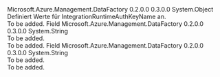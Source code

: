 <Type Name="IntegrationRuntimeAuthKeyName" FullName="Microsoft.Azure.Management.DataFactory.Models.IntegrationRuntimeAuthKeyName">
  <TypeSignature Language="C#" Value="public static class IntegrationRuntimeAuthKeyName" />
  <TypeSignature Language="ILAsm" Value=".class public auto ansi abstract sealed beforefieldinit IntegrationRuntimeAuthKeyName extends System.Object" />
  <TypeSignature Language="DocId" Value="T:Microsoft.Azure.Management.DataFactory.Models.IntegrationRuntimeAuthKeyName" />
  <TypeSignature Language="VB.NET" Value="Public Class IntegrationRuntimeAuthKeyName" />
  <TypeSignature Language="F#" Value="type IntegrationRuntimeAuthKeyName = class" />
  <AssemblyInfo>
    <AssemblyName>Microsoft.Azure.Management.DataFactory</AssemblyName>
    <AssemblyVersion>0.2.0.0</AssemblyVersion>
    <AssemblyVersion>0.3.0.0</AssemblyVersion>
  </AssemblyInfo>
  <Base>
    <BaseTypeName>System.Object</BaseTypeName>
  </Base>
  <Interfaces />
  <Docs>
    <summary>
            Definiert Werte für IntegrationRuntimeAuthKeyName an.
            </summary>
    <remarks>To be added.</remarks>
  </Docs>
  <Members>
    <Member MemberName="AuthKey1">
      <MemberSignature Language="C#" Value="public const string AuthKey1;" />
      <MemberSignature Language="ILAsm" Value=".field public static literal string AuthKey1" />
      <MemberSignature Language="DocId" Value="F:Microsoft.Azure.Management.DataFactory.Models.IntegrationRuntimeAuthKeyName.AuthKey1" />
      <MemberSignature Language="VB.NET" Value="Public Const AuthKey1 As String " />
      <MemberSignature Language="F#" Value="val mutable AuthKey1 : string" Usage="Microsoft.Azure.Management.DataFactory.Models.IntegrationRuntimeAuthKeyName.AuthKey1" />
      <MemberType>Field</MemberType>
      <AssemblyInfo>
        <AssemblyName>Microsoft.Azure.Management.DataFactory</AssemblyName>
        <AssemblyVersion>0.2.0.0</AssemblyVersion>
        <AssemblyVersion>0.3.0.0</AssemblyVersion>
      </AssemblyInfo>
      <ReturnValue>
        <ReturnType>System.String</ReturnType>
      </ReturnValue>
      <Docs>
        <summary>To be added.</summary>
        <remarks>To be added.</remarks>
      </Docs>
    </Member>
    <Member MemberName="AuthKey2">
      <MemberSignature Language="C#" Value="public const string AuthKey2;" />
      <MemberSignature Language="ILAsm" Value=".field public static literal string AuthKey2" />
      <MemberSignature Language="DocId" Value="F:Microsoft.Azure.Management.DataFactory.Models.IntegrationRuntimeAuthKeyName.AuthKey2" />
      <MemberSignature Language="VB.NET" Value="Public Const AuthKey2 As String " />
      <MemberSignature Language="F#" Value="val mutable AuthKey2 : string" Usage="Microsoft.Azure.Management.DataFactory.Models.IntegrationRuntimeAuthKeyName.AuthKey2" />
      <MemberType>Field</MemberType>
      <AssemblyInfo>
        <AssemblyName>Microsoft.Azure.Management.DataFactory</AssemblyName>
        <AssemblyVersion>0.2.0.0</AssemblyVersion>
        <AssemblyVersion>0.3.0.0</AssemblyVersion>
      </AssemblyInfo>
      <ReturnValue>
        <ReturnType>System.String</ReturnType>
      </ReturnValue>
      <Docs>
        <summary>To be added.</summary>
        <remarks>To be added.</remarks>
      </Docs>
    </Member>
  </Members>
</Type>